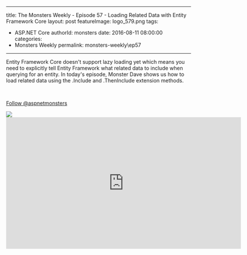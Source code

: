 
---
title: The Monsters Weekly - Episode 57 -  Loading Related Data with Entity Framework Core
layout: post
featureImage: logo_579.png
tags: 
  - ASP.NET Core
authorId: monsters
date: 2016-08-11 08:00:00
categories:
  - Monsters Weekly
permalink: monsters-weekly\ep57
---

<p>Entity Framework Core doesn't support lazy loading yet which means you need to explicitly tell Entity Framework what related data to include when querying for an entity. In today's episode, Monster Dave shows us how to load related data using the .Include and .ThenInclude extension methods.</p><p>&nbsp;</p><p><a class="twitter-follow-button" href="https://twitter.com/aspnetmonsters">Follow @aspnetmonsters</a></p> <img src="http://m.webtrends.com/dcs1wotjh10000w0irc493s0e_6x1g/njs.gif?dcssip=channel9.msdn.com&dcsuri=https://s.ch9.ms/Series/aspnetmonsters/feed&WT.dl=0&WT.entryid=Entry:RSSView:48dccb8a80f949379fc0a65d00e9ca22">

<!--more-->
<iframe src='https://channel9.msdn.com/Series/aspnetmonsters/ASPNET-Monsters-Episode-57-Loading-Related-Data-with-Entity-Framework-Core/player' width='640' height='360' allowFullScreen frameBorder='0'></iframe>
